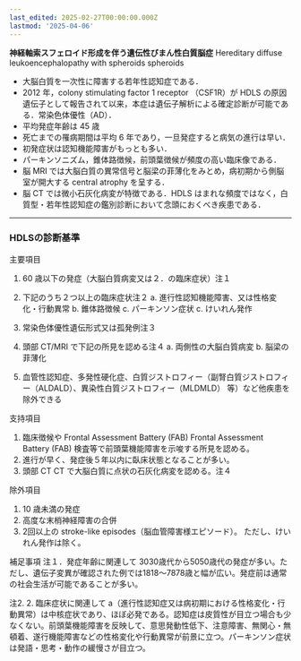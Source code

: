 ```yaml
---
last_edited: 2025-02-27T00:00:00.000Z
lastmod: '2025-04-06'
---
```





**神経軸索スフェロイド形成を伴う遺伝性びまん性白質脳症**
Hereditary diffuse leukoencephalopathy with spheroids spheroids

- 大脳白質を一次性に障害する若年性認知症である．
- 2012 年，colony stimulating factor 1 receptor （CSF1R）が HDLS の原因遺伝子として報告されて以来，本症は遺伝子解析による確定診断が可能である．常染色体優性（AD）．
- 平均発症年齢は 45 歳
- 死亡までの罹病期間は平均 6 年であり，一旦発症すると病気の進行は早い．
- 初発症状は認知機能障害がもっとも多い．
- パーキンソニズム，錐体路徴候，前頭葉徴候が頻度の高い臨床像である．
- 脳 MRI では大脳白質の異常信号と脳梁の菲薄化をみとめ，病初期から側脳室が開大する central atrophy を呈する．
- 脳 CT では微小石灰化病変が特徴である．HDLS はまれな頻度ではなく，白質型・若年性認知症の鑑別診断において念頭におくべき疾患である．

---
### HDLSの診断基準

主要項目
1. 60 歳以下の発症（大脳白質病変又は２．の臨床症状）注１
2. 下記のうち２つ以上の臨床症状注２
	a. 進行性認知機能障害、又は性格変化・行動異常
	b. 錐体路徴候
	c. パーキンソン症状
	c. けいれん発作

3. 常染色体優性遺伝形式又は孤発例注３
4. 頭部 CT/MRI で下記の所見を認める注４
	a. 両側性の大脳白質病変
	b. 脳梁の菲薄化

5. 血管性認知症、多発性硬化症、白質ジストロフィー（副腎白質ジストロフィー（ALDALD）、異染性白質ジストロフィー（MLDMLD） 等）など他疾患を除外できる

支持項目 
1. 臨床徴候や Frontal Assessment Battery (FAB) Frontal Assessment Battery (FAB) 検査等で前頭葉機能障害を示唆する所見を認める。
2. 進行が早く、発症後５年以内に臥床状態となることが多い。
3. 頭部 CT CT で大脳白質に点状の石灰化病変を認める。注４

除外項目
1. 10 歳未満の発症
2. 高度な末梢神経障害の合併
3. 2回以上の stroke-like episodes（脳血管障害様エピソード）。
   ただし、けいれん発作は除く。

補足事項
注１．発症年齢に関連して 3030歳代から5050歳代の発症が多い。ただし、遺伝子変異が確認された例では1818～7878歳と幅が広い。発症前は通常の社会生活が可能であることが多い。

注2. 2. 臨床症状に関連して
a（進行性認知症又は病初期における性格変化・行動異常）は中核症状であり、ほぼ必発である。認知症は皮質性が目立つ場合も少なくない。前頭葉機能障害を反映して、意思発動性低下、注意障害、無関心・無頓着、遂行機能障害などの性格変化や行動異常が前景に立つ。パーキンソン症状は発語・思考・動作の緩慢さが目立つ。
